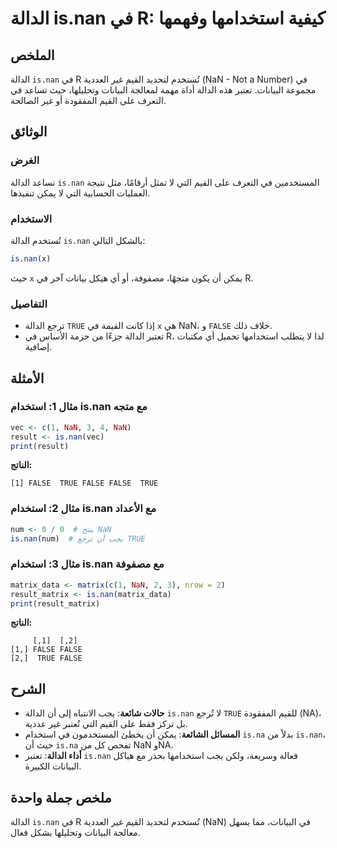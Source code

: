 <!--
Meta Description: # الدالة is.nan في R: كيفية استخدامها وفهمها ## الملخص الدالة `is.nan` في R تُستخدم لتحديد القيم غير العددية (NaN - Not a Number) في مجموعة البيانات. ...
Meta Keywords: nan, الدالة, false, true, القيم
-->

# الدالة is.nan في R: كيفية استخدامها وفهمها

## الملخص
الدالة `is.nan` في R تُستخدم لتحديد القيم غير العددية (NaN - Not a Number) في مجموعة البيانات. تعتبر هذه الدالة أداة مهمة لمعالجة البيانات وتحليلها، حيث تساعد في التعرف على القيم المفقودة أو غير الصالحة.

## الوثائق
### الغرض
تساعد الدالة `is.nan` المستخدمين في التعرف على القيم التي لا تمثل أرقامًا، مثل نتيجة العمليات الحسابية التي لا يمكن تنفيذها. 

### الاستخدام
تُستخدم الدالة `is.nan` بالشكل التالي:
```R
is.nan(x)
```
حيث `x` يمكن أن يكون متجهًا، مصفوفة، أو أي هيكل بيانات آخر في R.

### التفاصيل
- ترجع الدالة `TRUE` إذا كانت القيمة في `x` هي NaN، و `FALSE` خلاف ذلك.
- تعتبر الدالة جزءًا من حزمة الأساس في R، لذا لا يتطلب استخدامها تحميل أي مكتبات إضافية.

## الأمثلة
### مثال 1: استخدام is.nan مع متجه
```R
vec <- c(1, NaN, 3, 4, NaN)
result <- is.nan(vec)
print(result)
```
**الناتج:**
```
[1] FALSE  TRUE FALSE FALSE  TRUE
```

### مثال 2: استخدام is.nan مع الأعداد
```R
num <- 0 / 0  # ينتج NaN
is.nan(num)  # يجب أن ترجع TRUE
```

### مثال 3: استخدام is.nan مع مصفوفة
```R
matrix_data <- matrix(c(1, NaN, 2, 3), nrow = 2)
result_matrix <- is.nan(matrix_data)
print(result_matrix)
```
**الناتج:**
```
     [,1]  [,2]
[1,] FALSE FALSE
[2,]  TRUE FALSE
```

## الشرح
- **حالات شائعة**: يجب الانتباه إلى أن الدالة `is.nan` لا تُرجع `TRUE` للقيم المفقودة (NA)، بل تركز فقط على القيم التي تُعتبر غير عددية.
- **المسائل الشائعة**: يمكن أن يخطئ المستخدمون في استخدام `is.na` بدلاً من `is.nan`، حيث أن `is.na` تفحص كل من NaN وNA.
- **أداء الدالة**: تعتبر `is.nan` فعالة وسريعة، ولكن يجب استخدامها بحذر مع هياكل البيانات الكبيرة.

## ملخص جملة واحدة
الدالة `is.nan` في R تُستخدم لتحديد القيم غير العددية (NaN) في البيانات، مما يسهل معالجة البيانات وتحليلها بشكل فعال.